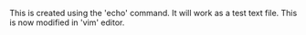 This is created using the 'echo' command.
It will work as a test text file.
This is now modified in 'vim' editor.
